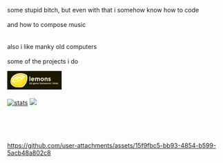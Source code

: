 some stupid bitch, but even with that i somehow know how to code
<br/>
<br/>
and how to compose music
<br/>
<br/>
<br/>
also i like manky old computers
<br/>
<br/>
some of the projects i do

[<img src="https://raw.githubusercontent.com/LemonsFramework/.github/main/lemonsNew.png" alt="lemons" width="25%">](https://github.com/LemonsFramework)
<br/>
<br/>
[![stats](https://github-readme-stats.vercel.app/api?username=ThePlank&theme=gruvbox)](https://github.com/anuraghazra/github-readme-stats)
![](https://github-profile-trophy.vercel.app/?username=theplank&theme=gruvbox)
<br/>
<br/>
<br/>
<br/>
<br/>

https://github.com/user-attachments/assets/15f9fbc5-bb93-4854-b599-5acb48a802c8

